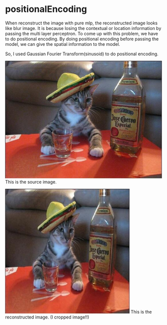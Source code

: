 # positionalEncoding

When reconstruct the image with pure mlp, the reconstructed image looks like blur image. It is because losing the contextual or location information by passing the multi layer perceptron. To come up with this problem, we have to do positional encoding. By doing positional encoding before passing the model, we can give the spatial information to the model. 

So, I used Gaussian Fourier Transform(sinusoid) to do positional encoding.

<img src="./images/cat.jpg"> This is the source image.

<img src="images/positional_mlp_test_img1.jpg"> This is the reconstructed image. (I cropped image!!)




